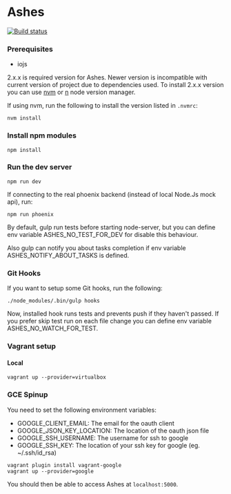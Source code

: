 # Ashes

[![Build status](https://badge.buildkite.com/68cb05a9ec22487b81ecc2ab3befcd42c7648b78416a65e708.svg)](https://buildkite.com/foxcommerce/ashes)

### Prerequisites

* iojs

2.x.x is required version for Ashes.
Newer version is incompatible with current version of project due to dependencies used.
To install 2.x.x version you can use [nvm](https://github.com/creationix/nvm) or [n](https://github.com/tj/n) node version manager.

If using nvm, run the following to install the version listed in `.nvmrc`:

```
nvm install
```

### Install npm modules

```
npm install
```

### Run the dev server
```
npm run dev
```
If connecting to the real phoenix backend (instead of local Node.Js mock api), run:
```
npm run phoenix
```

By default, gulp run tests before starting node-server, but you can define env variable ASHES_NO_TEST_FOR_DEV
for disable this behaviour.

Also gulp can notify you about tasks completion if env variable ASHES_NOTIFY_ABOUT_TASKS is defined.

### Git Hooks

If you want to setup some Git hooks, run the following:

```
./node_modules/.bin/gulp hooks
```

Now, installed hook runs tests and prevents push if they haven't passed.
If you prefer skip test run on each file change you can define env variable ASHES_NO_WATCH_FOR_TEST.

### Vagrant setup

#### Local
```
vagrant up --provider=virtualbox
```

### GCE Spinup
You need to set the following environment variables:

- GOOGLE_CLIENT_EMAIL: The email for the oauth client
- GOOGLE_JSON_KEY_LOCATION: The location of the oauth json file
- GOOGLE_SSH_USERNAME: The username for ssh to google
- GOOGLE_SSH_KEY: The location of your ssh key for google (eg. ~/.ssh/id_rsa)

```
vagrant plugin install vagrant-google
vagrant up --provider=google
```

You should then be able to access Ashes at `localhost:5000`.
